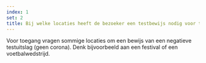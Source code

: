 ```yaml
---
index: 1
set: 2
title: Bij welke locaties heeft de bezoeker een testbewijs nodig voor toegang?
---
```

Voor toegang vragen sommige locaties om een bewijs van een negatieve testuitslag (geen corona). Denk bijvoorbeeld aan een festival of een voetbalwedstrijd.
